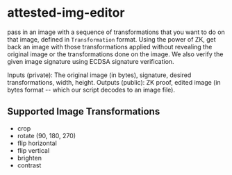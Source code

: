 # attested-img-editor
pass in an image with a sequence of transformations that you want to do on that image, defined in `Transformation` format.
Using the power of ZK, get back an image with those transformations applied without revealing the original image or the transformations done on the image. We also verify the given image signature using ECDSA signature verification.

Inputs (private): The original image (in bytes), signature, desired transformations, width, height.
Outputs (public): ZK proof, edited image (in bytes format -- which our script decodes to an image file).

## Supported Image Transformations
- crop
- rotate (90, 180, 270)
- flip horizontal
- flip vertical
- brighten
- contrast
